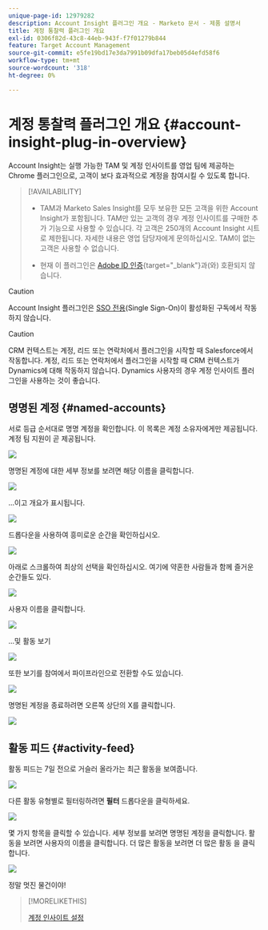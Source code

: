 ```yaml
---
unique-page-id: 12979282
description: Account Insight 플러그인 개요 - Marketo 문서 - 제품 설명서
title: 계정 통찰력 플러그인 개요
exl-id: 0306f82d-43c8-44eb-943f-f7f01279b844
feature: Target Account Management
source-git-commit: e5fe19bd17e3da7991b09dfa17beb05d4efd58f6
workflow-type: tm+mt
source-wordcount: '318'
ht-degree: 0%

---
```


# 계정 통찰력 플러그인 개요 {#account-insight-plug-in-overview}

Account Insight는 실행 가능한 TAM 및 계정 인사이트를 영업 팀에 제공하는 Chrome 플러그인으로, 고객이 보다 효과적으로 계정을 참여시킬 수 있도록 합니다.

>[!AVAILABILITY]
>
>* TAM과 Marketo Sales Insight를 모두 보유한 모든 고객을 위한 Account Insight가 포함됩니다. TAM만 있는 고객의 경우 계정 인사이트를 구매한 추가 기능으로 사용할 수 있습니다. 각 고객은 250개의 Account Insight 시트로 제한됩니다. 자세한 내용은 영업 담당자에게 문의하십시오. TAM이 없는 고객은 사용할 수 없습니다.
>
>* 현재 이 플러그인은 [Adobe ID 인증](/help/marketo/product-docs/administration/marketo-with-adobe-identity/adobe-identity-management-overview.md){target="_blank"}과(와) 호환되지 않습니다.

>[!CAUTION]
>
>Account Insight 플러그인은 [SSO 전용](/help/marketo/product-docs/administration/additional-integrations/restrict-user-login-to-sso-only.md)(Single Sign-On)이 활성화된 구독에서 작동하지 않습니다.

>[!CAUTION]
>
>CRM 컨텍스트는 계정, 리드 또는 연락처에서 플러그인을 시작할 때 Salesforce에서 작동합니다. 계정, 리드 또는 연락처에서 플러그인을 시작할 때 CRM 컨텍스트가 Dynamics에 대해 작동하지 않습니다. Dynamics 사용자의 경우 계정 인사이트 플러그인을 사용하는 것이 좋습니다.

## 명명된 계정 {#named-accounts}

서로 등급 순서대로 명명 계정을 확인합니다. 이 목록은 계정 소유자에게만 제공됩니다. 계정 팀 지원이 곧 제공됩니다.

![](assets/na1.png)

명명된 계정에 대한 세부 정보를 보려면 해당 이름을 클릭합니다.

![](assets/na3.png)

...이고 개요가 표시됩니다.

![](assets/na4.png)

드롭다운을 사용하여 흥미로운 순간을 확인하십시오.

![](assets/na5.png)

아래로 스크롤하여 최상의 선택을 확인하십시오. 여기에 약혼한 사람들과 함께 즐거운 순간들도 있다.

![](assets/na6.png)

사용자 이름을 클릭합니다.

![](assets/na7.png)

...및 활동 보기

![](assets/na8.png)

또한 보기를 참여에서 파이프라인으로 전환할 수도 있습니다.

![](assets/na9.png)

명명된 계정을 종료하려면 오른쪽 상단의 X를 클릭합니다.

![](assets/na10.png)

## 활동 피드 {#activity-feed}

활동 피드는 7일 전으로 거슬러 올라가는 최근 활동을 보여줍니다.

![](assets/af1.png)

다른 활동 유형별로 필터링하려면 **필터** 드롭다운을 클릭하세요.

![](assets/af2.png)

몇 가지 항목을 클릭할 수 있습니다. 세부 정보를 보려면 명명된 계정을 클릭합니다. 활동을 보려면 사용자의 이름을 클릭합니다. 더 많은 활동을 보려면 더 많은 활동 을 클릭합니다.

![](assets/af3.png)

정말 멋진 물건이야!

>[!MORELIKETHIS]
>
>[계정 인사이트 설정](/help/marketo/product-docs/target-account-management/setup-tam/set-up-account-insight.md)
